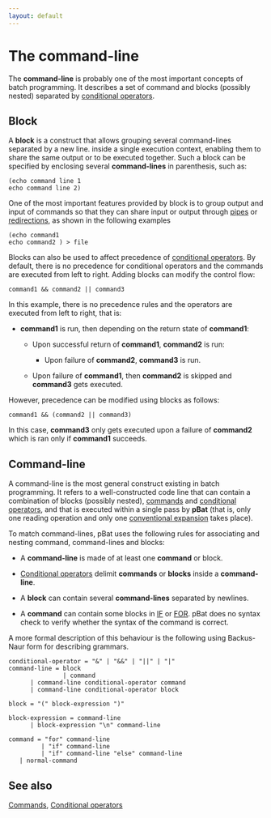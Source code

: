 ```yaml
---
layout: default
---
```

# The command-line

The **command-line** is probably one of the most important concepts of batch 
programming. It describes a set of command and blocks \(possibly nested\) 
separated by [conditional operators](condop).

## Block

A **block** is a construct that allows grouping several command-lines 
separated by a new line. inside a single execution context, enabling them to 
share the same output or to be executed together. Such a block can be 
specified by enclosing several **command-lines** in parenthesis, such as:

    (echo command line 1
    echo command line 2)

One of the most important features provided by block is to group output and 
input of commands so that they can share input or output through 
[pipes](condop) or [redirections](red), as shown in the following examples

    (echo command1
    echo command2 ) > file

Blocks can also be used to affect precedence of [conditional 
operators](condop). By default, there is no precedence for conditional 
operators and the commands are executed from left to right. Adding blocks can 
modify the control flow:

    command1 && command2 || command3

In this example, there is no precedence rules and the operators are executed 
from left to right, that is:

* **command1** is run, then depending on the return state of **command1**:

  * Upon successful return of **command1**, **command2** is run:

    * Upon failure of **command2**, **command3** is run.

  * Upon failure of **command1**, then **command2** is skipped and 
    **command3** gets executed.

However, precedence can be modified using blocks as follows:

    command1 && (command2 || command3)

In this case, **command3** only gets executed upon a failure of **command2** 
which is ran only if **command1** succeeds.

## Command-line

A command-line is the most general construct existing in batch programming. It 
refers to a well-constructed code line that can contain a combination of 
blocks \(possibly nested\), [commands](command) and [conditional 
operators](condop), and that is executed within a single pass by **pBat** 
\(that is, only one reading operation and only one [conventional 
expansion](var) takes place\).

To match command-lines, pBat uses the following rules for associating and 
nesting command, command-lines and blocks:

* A **command-line** is made of at least one **command** or block.

* [Conditional operators](condop) delimit **commands** or **blocks** inside a 
  **command-line**.

* A **block** can contain several **command-lines** separated by newlines.

* A **command** can contain some blocks in [IF](../if) or [FOR](../for). pBat 
  does no syntax check to verify whether the syntax of the command is correct.

A more formal description of this behaviour is the following using Backus-Naur 
form for describing grammars.

    conditional-operator = "&" | "&&" | "||" | "|"
    command-line = block
                   | command
          | command-line conditional-operator command
          | command-line conditional-operator block
    
    block = "(" block-expression ")"
    
    block-expression = command-line
          | block-expression "\n" command-line
          
    command = "for" command-line
             | "if" command-line
             | "if" command-line "else" command-line
       | normal-command
    

## See also

[Commands](command), [Conditional operators](condop)

